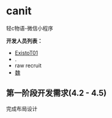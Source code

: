 # canit
轻c物语-微信小程序

**开发人员列表：**

- [ExistoT01](https://github.com/ExistoT01?tab=repositories)
- .
- raw recruit
- [魏](https://github.com/zxxcccvvv?tab=repositories)



## 第一阶段开发需求(4.2 - 4.5)

完成布局设计
